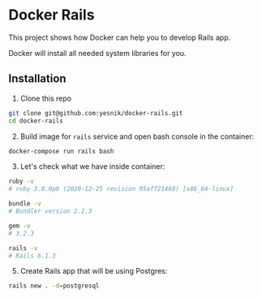 # Docker Rails

This project shows how Docker can help you to develop Rails app.

Docker will install all needed system libraries for you.

## Installation

1. Clone this repo
```bash
git clone git@github.com:yesnik/docker-rails.git
cd docker-rails
```

2. Build image for `rails` service and open bash console in the container:
```bash
docker-compose run rails bash
```

3. Let's check what we have inside container:

```bash
ruby -v
# ruby 3.0.0p0 (2020-12-25 revision 95aff21468) [x86_64-linux]

bundle -v
# Bundler version 2.2.3

gem -v
# 3.2.3

rails -v
# Rails 6.1.3
```

5. Create Rails app that will be using Postgres:
```bash
rails new . -d=postgresql
```
